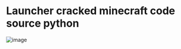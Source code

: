 # Launcher cracked minecraft code source python

![image](https://github.com/user-attachments/assets/3287e4d4-5b9c-4d8b-a3bf-54dc1ce73a08)
